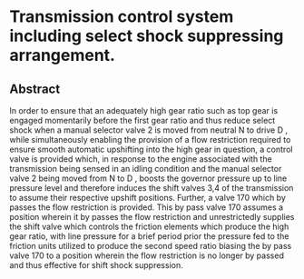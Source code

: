 # Transmission control system including select shock suppressing arrangement.

## Abstract
In order to ensure that an adequately high gear ratio such as top gear is engaged momentarily before the first gear ratio and thus reduce select shock when a manual selector valve 2 is moved from neutral N to drive D , while simultaneously enabling the provision of a flow restriction required to ensure smooth automatic upshifting into the high gear in question, a control valve is provided which, in response to the engine associated with the transmission being sensed in an idling condition and the manual selector valve 2 being moved from N to D , boosts the governor pressure up to line pressure level and therefore induces the shift valves 3,4 of the transmission to assume their respective upshift positions. Further, a valve 170 which by passes the flow restriction is provided. This by pass valve 170 assumes a position wherein it by passes the flow restriction and unrestrictedly supplies the shift valve which controls the friction elements which produce the high gear ratio, with line pressure for a brief period prior the pressure fed to the friction units utilized to produce the second speed ratio biasing the by pass valve 170 to a position wherein the flow restriction is no longer by passed and thus effective for shift shock suppression.